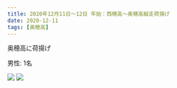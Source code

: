 ```yaml
---
title: 2020年12月11日〜12日 年始：西穂高～奥穂高縦走荷揚げ
date: 2020-12-11
tags: [奥穂高]
---
```


奥穂高に荷揚げ

男性: 1名

![](/2020/12/11/20201211/1.jpg)
![](/2020/12/11/20201211/2.jpg)
